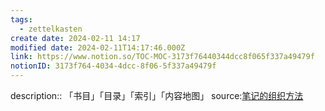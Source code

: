 ```yaml
---
tags:
  - zettelkasten
create date: 2024-02-11 14:17
modified date: 2024-02-11T14:17:46.000Z
link: https://www.notion.so/TOC-MOC-3173f76440344dcc8f065f337a49479f
notionID: 3173f764-4034-4dcc-8f06-5f337a49479f
---
```


description:: 「书目」「目录」「索引」「内容地图」
  source:[笔记的组织方法](https://zhuanlan.zhihu.com/p/374178962)